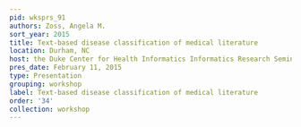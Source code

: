 ```yaml
---
pid: wksprs_91
authors: Zoss, Angela M.
sort_year: 2015
title: Text-based disease classification of medical literature
location: Durham, NC
host: the Duke Center for Health Informatics Informatics Research Seminar Series
pres_date: February 11, 2015
type: Presentation
grouping: workshop
label: Text-based disease classification of medical literature
order: '34'
collection: workshop
---
```

